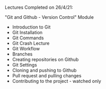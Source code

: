 Lectures Completed on 26/4/21:

"Git and Github - Version Control" Module
* Introduction to Git
* Git Installation
* Git Commands
* Git Crash Lecture
* Git Workflow
* Branches
* Creating repositories on Github
* Git Settings
* Cloning and pushing to Github
* Pull request and pulling changes
* Contributing to the project - watched only